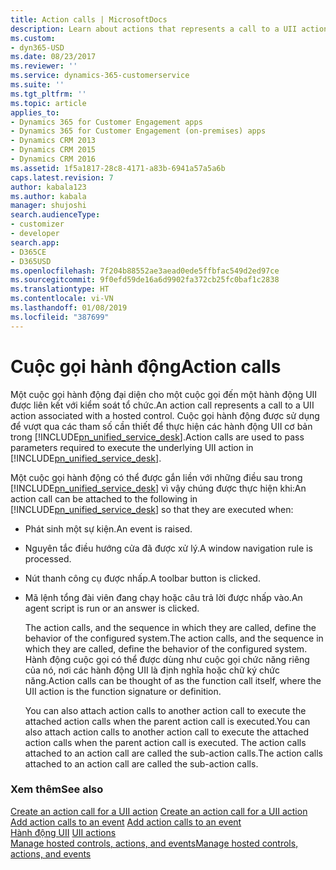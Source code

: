 ```yaml
---
title: Action calls | MicrosoftDocs
description: Learn about actions that represents a call to a UII action associated with a hosted control. Action calls are used to pass parameters required to execute the underlying UII action in Unified Service Desk.
ms.custom:
- dyn365-USD
ms.date: 08/23/2017
ms.reviewer: ''
ms.service: dynamics-365-customerservice
ms.suite: ''
ms.tgt_pltfrm: ''
ms.topic: article
applies_to:
- Dynamics 365 for Customer Engagement apps
- Dynamics 365 for Customer Engagement (on-premises) apps
- Dynamics CRM 2013
- Dynamics CRM 2015
- Dynamics CRM 2016
ms.assetid: 1f5a1817-28c8-4171-a83b-6941a57a5a6b
caps.latest.revision: 7
author: kabala123
ms.author: kabala
manager: shujoshi
search.audienceType:
- customizer
- developer
search.app:
- D365CE
- D365USD
ms.openlocfilehash: 7f204b88552ae3aead0ede5ffbfac549d2ed97ce
ms.sourcegitcommit: 9f0efd59de16a6d9902fa372cb25fc0baf1c2838
ms.translationtype: HT
ms.contentlocale: vi-VN
ms.lasthandoff: 01/08/2019
ms.locfileid: "387699"
---
```

# <a name="action-calls"></a><span data-ttu-id="bd222-104">Cuộc gọi hành động</span><span class="sxs-lookup"><span data-stu-id="bd222-104">Action calls</span></span>
<span data-ttu-id="bd222-105">Một cuộc gọi hành động đại diện cho một cuộc gọi đến một hành động UII được liên kết với kiểm soát tổ chức.</span><span class="sxs-lookup"><span data-stu-id="bd222-105">An action call represents a call to a UII action associated with a hosted control.</span></span> <span data-ttu-id="bd222-106">Cuộc gọi hành động được sử dụng để vượt qua các tham số cần thiết để thực hiện các hành động UII cơ bản trong [!INCLUDE[pn_unified_service_desk](../includes/pn-unified-service-desk.md)].</span><span class="sxs-lookup"><span data-stu-id="bd222-106">Action calls are used to pass parameters required to execute the underlying UII action in [!INCLUDE[pn_unified_service_desk](../includes/pn-unified-service-desk.md)].</span></span>  
  
 <span data-ttu-id="bd222-107">Một cuộc gọi hành động có thể được gắn liền với những điều sau trong [!INCLUDE[pn_unified_service_desk](../includes/pn-unified-service-desk.md)] vì vậy chúng được thực hiện khi:</span><span class="sxs-lookup"><span data-stu-id="bd222-107">An action call can be attached to the following in [!INCLUDE[pn_unified_service_desk](../includes/pn-unified-service-desk.md)] so that they are executed when:</span></span>  
  
- <span data-ttu-id="bd222-108">Phát sinh một sự kiện.</span><span class="sxs-lookup"><span data-stu-id="bd222-108">An event is raised.</span></span>  
  
- <span data-ttu-id="bd222-109">Nguyên tắc điều hướng cửa đã được xử lý.</span><span class="sxs-lookup"><span data-stu-id="bd222-109">A window navigation rule is processed.</span></span>  
  
- <span data-ttu-id="bd222-110">Nút thanh công cụ được nhấp.</span><span class="sxs-lookup"><span data-stu-id="bd222-110">A toolbar button is clicked.</span></span>  
  
- <span data-ttu-id="bd222-111">Mã lệnh tổng đài viên đang chạy hoặc câu trả lời được nhấp vào.</span><span class="sxs-lookup"><span data-stu-id="bd222-111">An agent script is run or an answer is clicked.</span></span>  
  
  <span data-ttu-id="bd222-112">The action calls, and the sequence in which they are called, define the behavior of the configured system.</span><span class="sxs-lookup"><span data-stu-id="bd222-112">The action calls, and the sequence in which they are called, define the behavior of the configured system.</span></span> <span data-ttu-id="bd222-113">Hành động cuộc gọi có thể được dùng như cuộc gọi chức năng riêng của nó, nơi các hành động UII là định nghĩa hoặc chữ ký chức năng.</span><span class="sxs-lookup"><span data-stu-id="bd222-113">Action calls can be thought of as the function call itself, where the UII action is the function signature or definition.</span></span>  
  
  <span data-ttu-id="bd222-114">You can also attach action calls to another action call to execute the attached action calls when the parent action call is executed.</span><span class="sxs-lookup"><span data-stu-id="bd222-114">You can also attach action calls to another action call to execute the attached action calls when the parent action call is executed.</span></span> <span data-ttu-id="bd222-115">The action calls attached to an action call are called the sub-action calls.</span><span class="sxs-lookup"><span data-stu-id="bd222-115">The action calls attached to an action call are called the sub-action calls.</span></span>  
  
### <a name="see-also"></a><span data-ttu-id="bd222-116">Xem thêm</span><span class="sxs-lookup"><span data-stu-id="bd222-116">See also</span></span>  
 <span data-ttu-id="bd222-117">[Create an action call for a UII action](../unified-service-desk/create-action-call-uii-action.md) </span><span class="sxs-lookup"><span data-stu-id="bd222-117">[Create an action call for a UII action](../unified-service-desk/create-action-call-uii-action.md) </span></span>  
 <span data-ttu-id="bd222-118">[Add action calls to an event](../unified-service-desk/add-action-calls-event.md) </span><span class="sxs-lookup"><span data-stu-id="bd222-118">[Add action calls to an event](../unified-service-desk/add-action-calls-event.md) </span></span>  
 <span data-ttu-id="bd222-119">[Hành động UII](../unified-service-desk/uii-actions.md) </span><span class="sxs-lookup"><span data-stu-id="bd222-119">[UII actions](../unified-service-desk/uii-actions.md) </span></span>  
 [<span data-ttu-id="bd222-120">Manage hosted controls, actions, and events</span><span class="sxs-lookup"><span data-stu-id="bd222-120">Manage hosted controls, actions, and events</span></span>](../unified-service-desk/manage-hosted-controls-actions-events.md)
